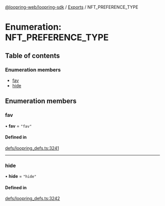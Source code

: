 [@loopring-web/loopring-sdk](../README.md) / [Exports](../modules.md) / NFT\_PREFERENCE\_TYPE

# Enumeration: NFT\_PREFERENCE\_TYPE

## Table of contents

### Enumeration members

- [fav](NFT_PREFERENCE_TYPE.md#fav)
- [hide](NFT_PREFERENCE_TYPE.md#hide)

## Enumeration members

### fav

• **fav** = `"fav"`

#### Defined in

[defs/loopring_defs.ts:3241](https://github.com/Loopring/loopring_sdk/blob/6d0be7c/src/defs/loopring_defs.ts#L3241)

___

### hide

• **hide** = `"hide"`

#### Defined in

[defs/loopring_defs.ts:3242](https://github.com/Loopring/loopring_sdk/blob/6d0be7c/src/defs/loopring_defs.ts#L3242)
